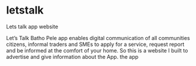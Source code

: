 # letstalk
Lets talk app website

Let’s Talk Batho Pele app enables digital communication of all communities citizens, informal traders and SMEs to apply for a service, request report and be informed at the comfort of your home. So this is a website I built to advertise and give information about the App. the app

